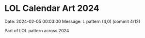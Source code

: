 # LOL Calendar Art 2024

Date: 2024-02-05 00:03:00
Message: L pattern (4,0) (commit 4/12)

Part of LOL pattern across 2024
